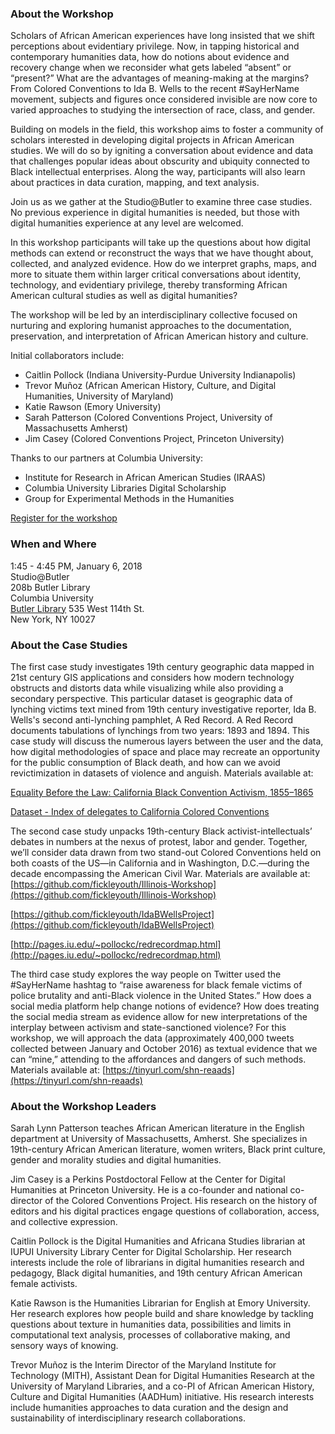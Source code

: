 
### About the Workshop
Scholars of African American experiences have long insisted that we shift perceptions about evidentiary privilege. Now, in tapping historical and contemporary humanities data, how do notions about evidence and recovery change when we reconsider what gets labeled “absent” or “present?” What are the advantages of meaning-making at the margins? From Colored Conventions to Ida B. Wells to the recent #SayHerName movement, subjects and figures once considered invisible are now core to varied approaches to studying the intersection of race, class, and gender.

Building on models in the field, this workshop aims to foster a community of scholars interested in developing digital projects in African American studies. We will do so by igniting a conversation about evidence and data that challenges popular ideas about obscurity and ubiquity connected to Black intellectual enterprises. Along the way, participants will also learn about practices in data curation, mapping, and text analysis. 

Join us as we gather at the Studio@Butler to examine three case studies. No previous experience in digital humanities is needed, but those with digital humanities experience at any level are welcomed.  

In this workshop participants will take up the questions about how digital methods can extend or reconstruct the ways that we have thought about, collected, and analyzed evidence. How do we interpret graphs, maps, and more to situate them within larger critical conversations about identity, technology, and evidentiary privilege, thereby transforming African American cultural studies as well as digital humanities?  

The workshop will be led by an interdisciplinary collective focused on nurturing and exploring humanist approaches to the documentation, preservation, and interpretation of African American history and culture.

Initial collaborators include: 
- Caitlin Pollock (Indiana University-Purdue University Indianapolis)
- Trevor Muñoz (African American History, Culture, and Digital Humanities, University of Maryland)
- Katie Rawson (Emory University)
- Sarah Patterson (Colored Conventions Project, University of Massachusetts Amherst)
- Jim Casey (Colored Conventions Project, Princeton University)

Thanks to our partners at Columbia University:
- Institute for Research in African American Studies (IRAAS)
- Columbia University Libraries Digital Scholarship
- Group for Experimental Methods in the Humanities

[Register for the workshop](https://docs.google.com/forms/d/1Jw5YBHl5U6Rp0ZuwcRI3kuO7M2aaP13rklooXQEA7Yw/edit?usp=sharing)

### When and Where
1:45 - 4:45 PM, January 6, 2018  
Studio@Butler  
208b Butler Library  
Columbia University  
[Butler Library](http://library.columbia.edu/locations/map.html?location=butler) 
535 West 114th St.  
New York, NY 10027  

### About the Case Studies 
The first case study investigates 19th century geographic data mapped in 21st century GIS applications and considers how modern technology obstructs and distorts data while visualizing while also providing a secondary perspective. This particular dataset is geographic data of lynching victims text mined from 19th century investigative reporter, Ida B. Wells's second anti-lynching pamphlet, A Red Record. A Red Record documents tabulations of lynchings from two years: 1893 and 1894. This case study will discuss the numerous layers between the user and the data, how digital methodologies of space and place may recreate an opportunity for the public consumption of Black death, and how can we avoid revictimization in datasets of violence and anguish. Materials available at: 

[Equality Before the Law: California Black Convention Activism, 1855–1865](http://coloredconventions.org/exhibits/show/black-convention-activism-in-t)
 
[Dataset - Index of delegates to California Colored Conventions](https://www.dropbox.com/s/eity341hess0qyh/California_Conventions_Delegate_Index_REAADS.csv?dl=0)  


The second case study unpacks 19th-century Black activist-intellectuals’ debates in numbers at the nexus of protest, labor and gender. Together, we’ll consider data drawn from two stand-out Colored Conventions held on both coasts of the US—in California and in Washington, D.C.—during the decade encompassing the American Civil War. Materials are available at: 
[https://github.com/fickleyouth/Illinois-Workshop](https://github.com/fickleyouth/Illinois-Workshop)

[https://github.com/fickleyouth/IdaBWellsProject](https://github.com/fickleyouth/IdaBWellsProject)

[http://pages.iu.edu/~pollockc/redrecordmap.html](http://pages.iu.edu/~pollockc/redrecordmap.html)

The third case study explores the way people on Twitter used the #SayHerName hashtag to “raise awareness for black female victims of police brutality and anti-Black violence in the United States.” How does a social media platform help change notions of evidence? How does treating the social media stream as evidence allow for new interpretations of the interplay between activism and state-sanctioned violence? For this workshop, we will approach the data (approximately 400,000 tweets collected between January and October 2016) as textual evidence that we can “mine,” attending to the affordances and dangers of such methods.  Materials available at: [https://tinyurl.com/shn-reaads](https://tinyurl.com/shn-reaads)


### About the Workshop Leaders
Sarah Lynn Patterson teaches African American literature in the English department at University of Massachusetts, Amherst. She specializes in 19th-century African American literature, women writers, Black print culture, gender and morality studies and digital humanities. 

Jim Casey is a Perkins Postdoctoral Fellow at the Center for Digital Humanities at Princeton University. He is a co-founder and national co-director of the Colored Conventions Project. His research on the history of editors and his digital practices engage questions of collaboration, access, and collective expression. 

Caitlin Pollock is the Digital Humanities and Africana Studies librarian at IUPUI University Library Center for Digital Scholarship. Her research interests include the role of librarians in digital humanities research and pedagogy, Black digital humanities, and 19th century African American female activists.

Katie Rawson is the Humanities Librarian for English at Emory University. Her research explores how people build and share knowledge by tackling questions about texture in humanities data, possibilities and limits in computational text analysis, processes of collaborative making, and sensory ways of knowing.

Trevor Muñoz is the Interim Director of the Maryland Institute for Technology (MITH), Assistant Dean for Digital Humanities Research at the University of Maryland Libraries, and a co-PI of African American History, Culture and Digital Humanities (AADHum) initiative. His research interests include humanities approaches to data curation and the design and sustainability of interdisciplinary research collaborations.

